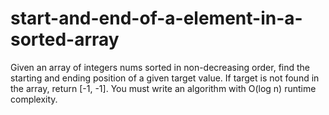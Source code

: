 # start-and-end-of-a-element-in-a-sorted-array
Given an array of integers nums sorted in non-decreasing order, find the starting and ending position of a given target value.  If target is not found in the array, return [-1, -1].  You must write an algorithm with O(log n) runtime complexity.
